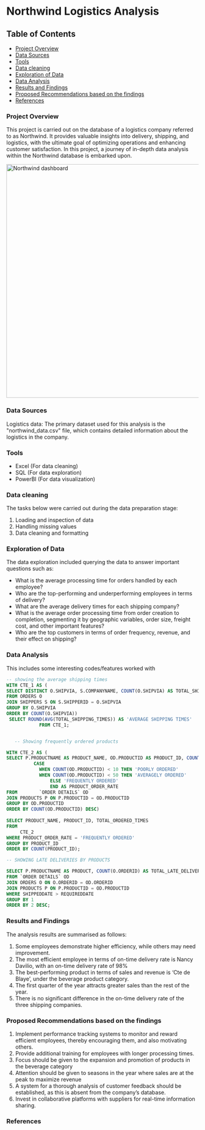 # Northwind Logistics Analysis

## Table of Contents
- [Project Overview](#project-overview)
- [Data Sources](#data-sources)
- [Tools](#tools)
- [Data cleaning](#data-cleaning)
- [Exploration of Data](#exploration-of-data)
- [Data Analysis](#data-analysis)
- [Results and Findings](#results-and-findings)
- [Proposed Recommendations based on the findings](#proposed-recommendations-based-on-the-findings)
- [References](#references)

### Project Overview
This project is carried out on the database of a logistics company referred to as Northwind. It provides valuable insights into delivery, shipping, and logistics, with the ultimate goal of optimizing operations and enhancing customer satisfaction.  In this project, a journey of in-depth data analysis within the Northwind database is embarked upon.



<img width="611" alt="Northwind dashboard" src="https://github.com/Evajoyous/Northwind-Logistics-Analysis/assets/93932037/4e3d6b92-2410-4b16-aa52-c4352064b2c2">

### Data Sources

Logistics data: The primary dataset used for this analysis is the "northwind_data.csv" file, which contains detailed information about the logistics in the company.

### Tools

- Excel (For data cleaning)
- SQL (For data exploration)
- PowerBI (For data visualization)

### Data cleaning
The tasks below were carried out during the data preparation stage:
1. Loading and inspection of data
2. Handling missing values
3. Data cleaning and formatting

### Exploration of Data
The data exploration included querying the data to answer important questions such as:

- What is the average processing time for orders handled by each employee?
- Who are the top-performing and underperforming employees in terms of delivery?
- What are the average delivery times for each shipping company?
- What is the average order processing time from order creation to completion, segmenting it by geographic variables, order size, freight cost, and other important features?
- Who are the top customers in terms of order frequency, revenue, and their effect on shipping?

### Data Analysis

This includes some interesting codes/features worked with

```sql
-- showing the average shipping times
WITH CTE_1 AS (
SELECT DISTINCT O.SHIPVIA, S.COMPANYNAME, COUNT(O.SHIPVIA) AS TOTAL_SHIPPING_TIMES
FROM ORDERS O
JOIN SHIPPERS S ON S.SHIPPERID = O.SHIPVIA
GROUP BY O.SHIPVIA
ORDER BY COUNT(O.SHIPVIA))
 SELECT ROUND(AVG(TOTAL_SHIPPING_TIMES)) AS 'AVERAGE SHIPPING TIMES'
    		FROM CTE_1;   


   -- Showing frequently ordered products

WITH CTE_2 AS (
SELECT P.PRODUCTNAME AS PRODUCT_NAME, OD.PRODUCTID AS PRODUCT_ID, COUNT(OD.PRODUCTID) AS TOTAL_ORDERED_TIMES,
      	  CASE	
      		WHEN COUNT(OD.PRODUCTID) < 10 THEN 'POORLY ORDERED'
       		WHEN COUNT(OD.PRODUCTID) < 50 THEN 'AVERAGELY ORDERED'
        		ELSE 'FREQUENTLY ORDERED'
        		END AS PRODUCT_ORDER_RATE
FROM		`ORDER DETAILS` OD
JOIN PRODUCTS P ON P.PRODUCTID = OD.PRODUCTID
GROUP BY OD.PRODUCTID
ORDER BY COUNT(OD.PRODUCTID) DESC)
       
SELECT PRODUCT_NAME, PRODUCT_ID, TOTAL_ORDERED_TIMES
FROM
     CTE_2
WHERE PRODUCT_ORDER_RATE = 'FREQUENTLY ORDERED'
GROUP BY PRODUCT_ID
ORDER BY COUNT(PRODUCT_ID);

-- SHOWING LATE DELIVERIES BY PRODUCTS

SELECT P.PRODUCTNAME AS PRODUCT, COUNT(O.ORDERID) AS TOTAL_LATE_DELIVERIES
FROM `ORDER DETAILS` OD
JOIN ORDERS O ON O.ORDERID = OD.ORDERID
JOIN PRODUCTS P ON P.PRODUCTID = OD.PRODUCTID
WHERE SHIPPEDDATE > REQUIREDDATE
GROUP BY 1
ORDER BY 2 DESC;

```
### Results and Findings

The analysis results are summarised as follows:
1. Some employees demonstrate higher efficiency, while others may need improvement.
2. The most efficient employee in terms of on-time delivery rate is Nancy Davilio, with an on-time delivery rate of 98%
3. The best-performing product in terms of sales and revenue is ‘Cte de Blaye’, under the beverage product category.
4. The first quarter of the year attracts greater sales than the rest of the year.
5. There is no significant difference in the on-time delivery rate of the three shipping companies.

### Proposed Recommendations based on the findings

1. Implement performance tracking systems to monitor and reward efficient employees, thereby encouraging them, and also motivating others.
2. Provide additional training for employees with longer processing times.
3. Focus should be given to the expansion and promotion of products in the beverage category
4. Attention should be given to seasons in the year where sales are at the peak to maximize revenue
5. A system for a thorough analysis of customer feedback should be established, as this is absent from the company’s database.
6. Invest in collaborative platforms with suppliers for real-time information sharing.

### References


